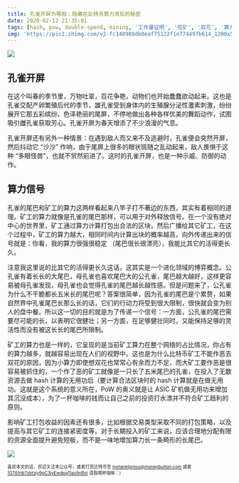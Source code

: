 ```yaml
---
title: 孔雀开屏为哪般：隐藏在比特币算力背后的秘密
date: 2020-02-12 21:35:01
tags: [hash, pow, double-spend, mining, '工作量证明', '挖矿', '双花', '算力']
img: 'https://pic1.zhimg.com/v2-fc148988db0eaf75122f1e774497b614_1200x500.jpg'
---
```


![](https://pic1.zhimg.com/v2-fc148988db0eaf75122f1e774497b614_1200x500.jpg)

## 孔雀开屏

在这个叫春的季节里，万物吐翠，百花争艳，动物们也开始蠢蠢欲动起来。这也是孔雀交配产卵繁殖后代的季节，雄孔雀受到身体内的生殖腺分泌性激素刺激，纷纷展开它那五彩缤纷、色泽艳丽的尾屏，不停地做出各种各样优美的舞蹈动作，试图吸引雌孔雀获取芳心。孔雀开屏为春天增添了不少浪漫的气息。

<!--more-->

孔雀开屏还有另外一种情景：在遇到敌人而又来不及逃避时，孔雀便会突然开屏，然后抖动它 “沙沙” 作响，由于尾屏上很多的眼状斑随之乱动起来，敌人畏惧于这种 “多眼怪兽”，也就不贸然前进了。这时的孔雀开屏，也是一种示威、防御的动作。

## 算力信号

孔雀的尾巴和矿工的算力这两样看起来八竿子打不著边的东西，其实有着相同的道理。矿工的算力就像是孔雀的尾巴那样，可以用于对外释放信号。在一个没有绝对中心的世界里，矿工通过算力计算打包出合法的区块，然后广播给其它矿工，在这个过程中，矿工的算力越大，相同时间内计算出块的概率越高，向外传递出来的信号就是：你看，我的算力很强很稳定 （尾巴很长很漂亮），我能比其它的活得更长久。

注意我这里说的比其它的活得更长久这话，这其实是一个进化领域的博弈概念。公孔雀有着长长的大尾巴，母孔雀也喜欢尾巴大的公孔雀，尾巴越大越好，这样更容易被母孔雀发现，母孔雀也会觉得孔雀的尾巴越长越性感。但是问题来了，公孔雀为什么不干脆都长五米长的尾巴呢？答案很简单，因为孔雀的尾巴是个累赘，如果自然界中孔雀尾巴长那么长的话，它们的行动力将受到很大限制，很快就会变为别人的盘中餐。所以这一切的目的就是为了传递一个信号：一方面，公孔雀的尾巴需要尽可能的长，以表明它很健壮；另一方面，在足够健壮同时，又能保持足够的灵活性而没有被这长长的尾巴所限制。

矿工的算力也是一样的，它呈现的是当前矿工算力在整个网络的占比情况，你占有的算力越多，就越容易出现在人们的视野中。这也是为什么比特币矿工不能作恶去双花的原因，因为小算力即使想双花也常常心有余而力不足，而大矿工要作恶是很容易被抓住的，一个作了恶的矿工就像是一只长了五米尾巴的孔雀，在投入了无数资源去做 hash 计算的无用功后（要计算合法区块时的 hash 计算就是在做无用功。这就是这个系统的意义所在，PoW 的奥义就是让 ASIC 矿机做无用功来增加其沉没成本），为了一杯咖啡的钱而让自己之前的投资打水漂并不符合矿工趋利的原则。

影响矿工打包收益的因素还有很多，比如根据交易类型采取不同的打包策略，以及提高与其它矿工的连接紧密度等。对于长期投入的矿工来说，应该合理地分配有限的资源全面提升避免短板，而不是一味地增加算力长一条畸形的长尾巴。

![](https://imgkr.cn-bj.ufileos.com/be77d669-d9a8-46ed-b6b1-8f48692f3b9b.png)

<sub><sup>喜欢本文的话，欢迎关注本公众号，或者打赏比特币至 [metanetpress@moneybutton.com](bitcoin:metanetpress@moneybutton.com) 或者 [1GT6fnb7zbtzjy9pC3iyEwdpg11ax9nRst](bitcoin:1GT6fnb7zbtzjy9pC3iyEwdpg11ax9nRst) 请我喝杯咖啡：)</sup></sub>
